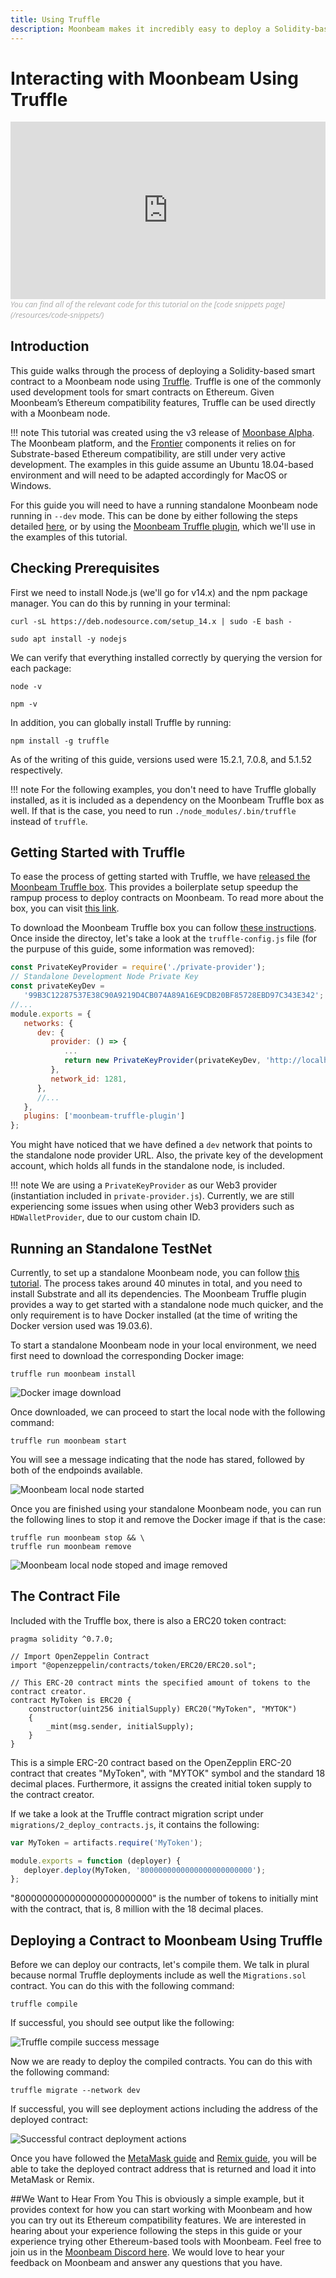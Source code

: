 ```yaml
---
title: Using Truffle
description: Moonbeam makes it incredibly easy to deploy a Solidity-based smart contract to a Moonbeam node using Truffle. Learn how in this tutorial.
---
```


# Interacting with Moonbeam Using Truffle

<style>.embed-container { position: relative; padding-bottom: 56.25%; height: 0; overflow: hidden; max-width: 100%; } .embed-container iframe, .embed-container object, .embed-container embed { position: absolute; top: 0; left: 0; width: 100%; height: 100%; }</style><div class='embed-container'><iframe src='https://www.youtube.com/embed//RD5MefSPNeo' frameborder='0' allowfullscreen></iframe></div>
<style>.caption { font-family: Open Sans, sans-serif; font-size: 0.9em; color: rgba(170, 170, 170, 1); font-style: italic; letter-spacing: 0px; position: relative;}</style><div class='caption'>You can find all of the relevant code for this tutorial on the [code snippets page](/resources/code-snippets/)</div>

## Introduction

This guide walks through the process of deploying a Solidity-based smart contract to a Moonbeam node using [Truffle](https://www.trufflesuite.com/). Truffle is one of the commonly used development tools for smart contracts on Ethereum. Given Moonbeam’s Ethereum compatibility features, Truffle can be used directly with a Moonbeam node.

!!! note
   This tutorial was created using the v3 release of [Moonbase Alpha](https://github.com/PureStake/moonbeam/releases/tag/v0.3.0). The Moonbeam platform, and the [Frontier](https://github.com/paritytech/frontier) components it relies on for Substrate-based Ethereum compatibility, are still under very active development. The examples in this guide assume an Ubuntu 18.04-based environment and will need to be adapted accordingly for MacOS or Windows.

For this guide you will need to have a running standalone Moonbeam node running in `--dev` mode. This can be done by either following the steps detailed [here](/getting-started/setting-up-a-node/), or by using the [Moonbeam Truffle plugin](/integrations/trufflebox/#the-moonbeam-truffle-plugin), which we'll use in the examples of this tutorial.

## Checking Prerequisites

First we need to install Node.js (we'll go for v14.x) and the npm package manager. You can do this by running in your terminal:

```
curl -sL https://deb.nodesource.com/setup_14.x | sudo -E bash -
```

```
sudo apt install -y nodejs
```

We can verify that everything installed correctly by querying the version for each package:

```
node -v
```

```
npm -v
```

In addition, you can globally install Truffle by running:

```
npm install -g truffle
```

As of the writing of this guide, versions used were 15.2.1, 7.0.8, and 5.1.52 respectively.

!!! note
   For the following examples, you don't need to have Truffle globally installed, as it is included as a dependency on the Moonbeam Truffle box as well. If that is the case, you need to run `./node_modules/.bin/truffle` instead of `truffle`.

## Getting Started with Truffle

To ease the process of getting started with Truffle, we have [released the Moonbeam Truffle box](https://www.purestake.com/news/moonbeam-truffle-box-now-available-for-solidity-developers). This provides a boilerplate setup speedup the rampup process to deploy contracts on Moonbeam. To read more about the box, you can visit [this link](/integrations/trufflebox/).

To download the Moonbeam Truffle box you can follow [these instructions](/integrations/trufflebox/#downloading-and-setting-up-the-truffle-box). Once inside the directoy, let's take a look at the `truffle-config.js` file (for the purpuse of this guide, some information was removed):

```js
const PrivateKeyProvider = require('./private-provider');
// Standalone Development Node Private Key
const privateKeyDev =
   '99B3C12287537E38C90A9219D4CB074A89A16E9CDB20BF85728EBD97C343E342';
//...
module.exports = {
   networks: {
      dev: {
         provider: () => {
            ...
            return new PrivateKeyProvider(privateKeyDev, 'http://localhost:9933/', 1281)
         },
         network_id: 1281,
      },
      //...
   },
   plugins: ['moonbeam-truffle-plugin']
};
```

You might have noticed that we have defined a `dev` network that points to the standalone node provider URL. Also, the private key of the development account, which holds all funds in the standalone node, is included.

!!! note
   We are using a `PrivateKeyProvider` as our Web3 provider (instantiation included in `private-provider.js`). Currently, we are still experiencing some issues when using other Web3 providers such as `HDWalletProvider`, due to our custom chain ID.

## Running an Standalone TestNet

Currently, to set up a standalone Moonbeam node, you can follow [this tutorial](/getting-started/local-node/setting-up-a-node). The process takes around 40 minutes in total, and you need to install Substrate and all its dependencies. The Moonbeam Truffle plugin provides a way to get started with a standalone node much quicker, and the only requirement is to have Docker installed (at the time of writing the Docker version used was 19.03.6).

To start a standalone Moonbeam node in your local environment, we need first need to download the corresponding Docker image:

```
truffle run moonbeam install
```

![Docker image download](/images/truffle/using-truffle-1.png)

Once downloaded, we can proceed to start the local node with the following command:

```
truffle run moonbeam start
```

You will see a message indicating that the node has stared, followed by both of the endpoinds available.

![Moonbeam local node started](/images/truffle/using-truffle-2.png)

Once you are finished using your standalone Moonbeam node, you can run the following lines to stop it and remove the Docker image if that is the case:

```
truffle run moonbeam stop && \
truffle run moonbeam remove
```

![Moonbeam local node stoped and image removed](/images/truffle/using-truffle-3.png)

## The Contract File

Included with the Truffle box, there is also a ERC20 token contract:

```solidity
pragma solidity ^0.7.0;

// Import OpenZeppelin Contract
import "@openzeppelin/contracts/token/ERC20/ERC20.sol";

// This ERC-20 contract mints the specified amount of tokens to the contract creator.
contract MyToken is ERC20 {
    constructor(uint256 initialSupply) ERC20("MyToken", "MYTOK")
    {
        _mint(msg.sender, initialSupply);
    }
}
```

This is a simple ERC-20 contract based on the OpenZepplin ERC-20 contract that creates "MyToken", with "MYTOK" symbol and the standard 18 decimal places. Furthermore, it assigns the created initial token supply to the contract creator.

If we take a look at the Truffle contract migration script under `migrations/2_deploy_contracts.js`, it contains the following:

```javascript
var MyToken = artifacts.require('MyToken');

module.exports = function (deployer) {
   deployer.deploy(MyToken, '8000000000000000000000000');
};
```

"8000000000000000000000000" is the number of tokens to initially mint with the contract, that is, 8 million with the 18 decimal places.

## Deploying a Contract to Moonbeam Using Truffle

Before we can deploy our contracts, let's compile them. We talk in plural because normal Truffle deployments include as well the `Migrations.sol` contract. You can do this with the following command:

```
truffle compile
```

If successful, you should see output like the following:

![Truffle compile success message](/images/truffle/using-truffle-4.png)

Now we are ready to deploy the compiled contracts. You can do this with the following command:

```
truffle migrate --network dev
```

If successful, you will see deployment actions including the address of the deployed contract:

![Successful contract deployment actions](/images/truffle/using-truffle-5.png)

Once you have followed the [MetaMask guide](/getting-started/using-metamask/) and [Remix guide](/getting-started/using-remix/), you will be able to take the deployed contract address that is returned and load it into MetaMask or Remix.

##We Want to Hear From You
This is obviously a simple example, but it provides context for how you can start working with Moonbeam and how you can try out its Ethereum compatibility features. We are interested in hearing about your experience following the steps in this guide or your experience trying other Ethereum-based tools with Moonbeam. Feel free to join us in the [Moonbeam Discord here](https://discord.gg/PfpUATX). We would love to hear your feedback on Moonbeam and answer any questions that you have.
